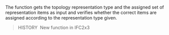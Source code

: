 ﻿The function gets the topology representation type and the assigned set of representation items as input and verifies whether the correct items are assigned according to the representation type given.

> HISTORY  New function in IFC2x3
